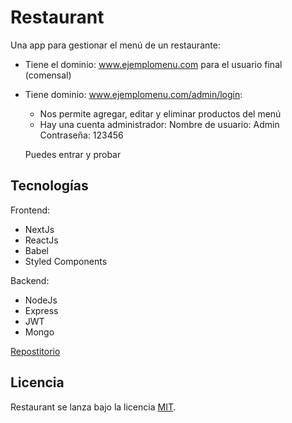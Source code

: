 # Restaurant
  Una app para gestionar el menú de un restaurante:
   - Tiene el dominio: www.ejemplomenu.com para el usuario final (comensal)
   - Tiene dominio: www.ejemplomenu.com/admin/login:
      - Nos permite agregar, editar y eliminar productos del menú
      - Hay una cuenta administrador:
      Nombre de usuario: Admin
      Contraseña: 123456

      Puedes entrar y probar

## Tecnologías

Frontend:
   - NextJs
   - ReactJs
   - Babel
   - Styled Components

Backend:
   - NodeJs
   - Express
   - JWT
   - Mongo

[Repostitorio]('https://github.com/DanielSantos495/restauranta-api')

## Licencia
   Restaurant se lanza bajo la licencia [MIT](https://opensource.org/licenses/MIT).